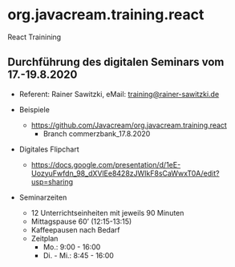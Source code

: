 # org.javacream.training.react
React Trainining
## Durchführung des digitalen Seminars vom 17.-19.8.2020

* Referent: Rainer Sawitzki, eMail: training@rainer-sawitzki.de

* Beispiele
  * https://github.com/Javacream/org.javacream.training.react
    *  Branch commerzbank_17.8.2020
    
* Digitales Flipchart
  * https://docs.google.com/presentation/d/1eE-UozyuFwfdn_98_dXVlEe8428zJWIkF8sCaWwxT0A/edit?usp=sharing

* Seminarzeiten
  * 12 Unterrichtseinheiten mit jeweils 90 Minuten
  * Mittagspause 60’ (12:15-13:15)
  * Kaffeepausen nach Bedarf
  * Zeitplan 
    * Mo.:       9:00 - 16:00
    * Di. - Mi.: 8:45 - 16:00


